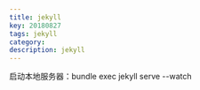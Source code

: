 ```yaml
---
title: jekyll
key: 20180827
tags: jekyll
category: 
description: jekyll
---
```

启动本地服务器：bundle exec jekyll serve --watch
<!--more-->
